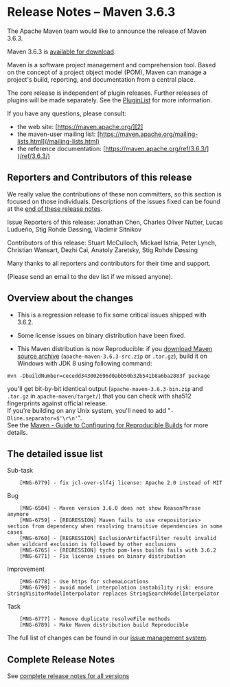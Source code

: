 <!--
Licensed to the Apache Software Foundation (ASF) under one
or more contributor license agreements.  See the NOTICE file
distributed with this work for additional information
regarding copyright ownership.  The ASF licenses this file
to you under the Apache License, Version 2.0 (the
"License"); you may not use this file except in compliance
with the License.  You may obtain a copy of the License at

http://www.apache.org/licenses/LICENSE-2.0

Unless required by applicable law or agreed to in writing,
software distributed under the License is distributed on an
"AS IS" BASIS, WITHOUT WARRANTIES OR CONDITIONS OF ANY
KIND, either express or implied.  See the License for the
specific language governing permissions and limitations
under the License.
-->

# Release Notes &#x2013; Maven 3.6.3

The Apache Maven team would like to announce the release of Maven 3.6.3.

Maven 3.6.3 is [available for download][0].

Maven is a software project management and comprehension tool. Based on the concept of a project object model (POM), Maven can manage a project's build, reporting, and documentation from a central place.

The core release is independent of plugin releases. Further releases of plugins will be made separately. See the [PluginList][1] for more information.

If you have any questions, please consult:

- the web site: [https://maven.apache.org/][2]
- the maven-user mailing list: [https://maven.apache.org/mailing-lists.html](/mailing-lists.html)
- the reference documentation: [https://maven.apache.org/ref/3.6.3/](/ref/3.6.3/)

## Reporters and Contributors of this release

We really value the contributions of these non committers, so this section is
focused on those individuals. Descriptions of the issues fixed can be found at
the [end of these release notes](#Details).

Issue Reporters of this release: Jonathan Chen, Charles Oliver Nutter, Lucas Ludueño, Stig Rohde Døssing, Vladimir Sitnikov

Contributors of this release: Stuart McCulloch, Mickael Istria, Peter Lynch, Christian Wansart, Dezhi Cai, Anatoly Zaretsky, Stig Rohde Døssing

Many thanks to all reporters and contributors for their time and support.

(Please send an email to the dev list if we missed anyone).

## Overview about the changes

- This is a regression release to fix some critical issues shipped with 3.6.2.

- Some license issues on binary distribution have been fixed.

- This Maven distribution is now Reproducible: if you [download Maven source archive](/download.cgi) (`apache-maven-3.6.3-src.zip` or `.tar.gz`), build it on Windows with JDK 8 using following command:

```
mvn -DbuildNumber=cecedd343002696d0abb50b32b541b8a6ba2883f package
```

you'll get bit-by-bit identical output (`apache-maven-3.6.3-bin.zip` and `.tar.gz` in `apache-maven/target/`) that you can check with sha512 fingerprints against official release.  
If you're building on any Unix system, you'll need to add "`-Dline.separator=$'\r\n'`".  
See the [Maven - Guide to Configuring for Reproducible Builds](/guides/mini/guide-reproducible-builds.html) for more details.

## The detailed issue list[](#Details)

Sub-task

        [MNG-6779] - fix jcl-over-slf4j license: Apache 2.0 instead of MIT

Bug

        [MNG-6584] - Maven version 3.6.0 does not show ReasonPhrase anymore
        [MNG-6759] - [REGRESSION] Maven fails to use <repositories> section from dependency when resolving transitive dependencies in some cases
        [MNG-6760] - [REGRESSION] ExclusionArtifactFilter result invalid when wildcard exclusion is followed by other exclusions
        [MNG-6765] - [REGRESSION] tycho pom-less builds fails with 3.6.2
        [MNG-6771] - Fix license issues on binary distribution

Improvement

        [MNG-6778] - Use https for schemaLocations
        [MNG-6799] - avoid model interpolation instability risk: ensure StringVisitorModelInterpolator replaces StringSearchModelInterpolator

Task

        [MNG-6777] - Remove duplicate resolveFile methods
        [MNG-6789] - Make Maven distribution build Reproducible

The full list of changes can be found in our [issue management system][4].

## Complete Release Notes

See [complete release notes for all versions][5]

[0]: ../../download.html
[1]: ../../plugins/index.html
[2]: https://maven.apache.org/
[4]: https://issues.apache.org/jira/secure/ReleaseNote.jspa?projectId=12316922&version=12346152
[5]: ../../docs/history.html

